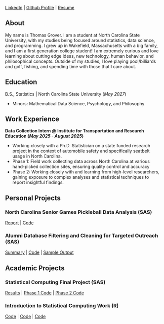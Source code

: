 [LinkedIn](https://www.linkedin.com/in/thomas-grover2/) |
[Github Profile](https://github.com/tommygrover2) |
[Resume](assets/Resume5-6.pdf)


## About
My name is Thomas Grover. I am a student at North Carolina State University, with my studies being focused around statistics, data science, and programming. I grew up in Wakefield, Massachusetts with a big family, and I am a first generation college student! I am extremely curious and love learning about cutting edge ideas, new technology, human behavior, and philosophical concepts. Outside of my studies, I love playing pool/billiards and golf, fishing, and spending time with those that I care about.

## Education		        		
 B.S., Statistics | North Carolina State University (_May 2027_)
- Minors: Mathematical Data Science, Psychology, and Philosophy

## Work Experience

**Data Collection Intern @ Institute for Transportation and Research Education (_May 2025 - August 2025_)**
- Working closely with a Ph.D. Statistician on a state funded research project in the context of automobile safety and specifically seatbelt usage in North Carolina.
- Phase 1: Field work collecting data across North Carolina at various hand-picked collection sites, ensuring quality control and accuracy
- Phase 2: Working closely with and learning from high-level researchers, gaining exposure to complex analyses and statistical techniques to report insightful findings. 

## Personal Projects

### North Carolina Senior Games Pickleball Data Analysis (SAS)
[Report](assets/NCSGProjectReport.pdf) |
[Code](assets/NCSGProjectCode.pdf)

### Alumni Database Filtering and Cleaning for Targeted Outreach (SAS)
[Summary](assets/AlumniAnalysisSummary.pdf) |
[Code](assets/AlumniAnalysisCode.pdf) |
[Sample Output](assets/exoutput1.png)

## Academic Projects

### Statistical Computing Final Project (SAS)
[Results]() |
[Phase 1 Code]() |
[Phase 2 Code]() 

### Introduction to Statistical Computing Work (R)
[Code](assets/HW2_Markdown) |
[Code](assets/HW3_Markdown) |
[Code](assets/HWFINAl_Markdown) 

